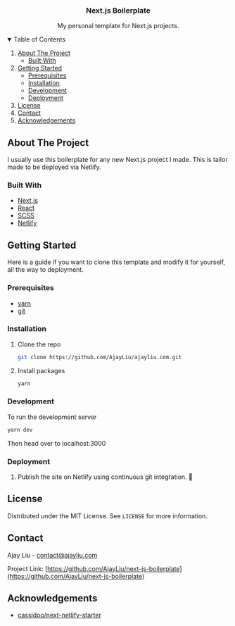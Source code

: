 <p align="center">
  <h3 align="center">Next.js Boilerplate</h3>

  <p align="center">
    My personal template for Next.js projects.
    <br />
</p>

<!-- TABLE OF CONTENTS -->
<details open="open">
  <summary>Table of Contents</summary>
  <ol>
    <li>
      <a href="#about-the-project">About The Project</a>
      <ul>
        <li><a href="#built-with">Built With</a></li>
      </ul>
    </li>
    <li>
      <a href="#getting-started">Getting Started</a>
      <ul>
        <li><a href="#prerequisites">Prerequisites</a></li>
        <li><a href="#installation">Installation</a></li>
        <li><a href="#development">Development</a></li>
        <li><a href="#deployment">Deployment</a></li>
      </ul>
    </li>
    <li><a href="#license">License</a></li>
    <li><a href="#contact">Contact</a></li>
    <li><a href="#acknowledgements">Acknowledgements</a></li>
  </ol>
</details>

<!-- ABOUT THE PROJECT -->

## About The Project

I usually use this boilerplate for any new Next.js project I made. This is tailor made to be deployed via Netlify.

### Built With

-   [Next.js](https://nextjs.org/)
-   [React](https://reactjs.org/)
-   [SCSS](https://sass-lang.com/)
-   [Netlify](https://www.netlify.com/)

<!-- GETTING STARTED -->

## Getting Started

Here is a guide if you want to clone this template and modify it for yourself, all the way to deployment.

### Prerequisites

-   [yarn](https://yarnpkg.com/)
-   [git](https://git-scm.com/)

### Installation

1. Clone the repo
    ```sh
    git clone https://github.com/AjayLiu/ajayliu.com.git
    ```
2. Install packages
    ```sh
    yarn
    ```

### Development

To run the development server

```sh
yarn dev
```

Then head over to localhost:3000

### Deployment

1. Publish the site on Netlify using continuous git integration. :tada:

<!-- LICENSE -->

## License

Distributed under the MIT License. See `LICENSE` for more information.

<!-- CONTACT -->

## Contact

Ajay Liu - contact@ajayliu.com

Project Link: [https://github.com/AjayLiu/next-js-boilerplate](https://github.com/AjayLiu/next-js-boilerplate)

<!-- ACKNOWLEDGEMENTS -->

## Acknowledgements

-   [cassidoo/next-netlify-starter](https://github.com/cassidoo/next-netlify-starter)
